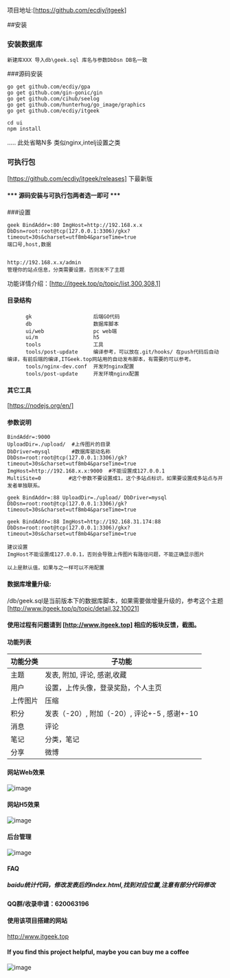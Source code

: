 项目地址:[https://github.com/ecdiy/itgeek]

##安装
### 安装数据库
```angular2html
新建库XXX 导入db\geek.sql 库名与参数DbDsn DB名一致
```

###源码安装
 ```angular2html
go get github.com/ecdiy/gpa
go get github.com/gin-gonic/gin
go get github.com/cihub/seelog
go get github.com/hunterhug/go_image/graphics
go get github.com/ecdiy/itgeek
```
 
 ```angular2html
 cd ui
 npm install
```

 ..... 此处省略N多 类似nginx,intelj设置之类
 
 ### 可执行包
 [https://github.com/ecdiy/itgeek/releases]
 下最新版

#### *** 源码安装与可执行包两者选一即可 ***

###设置
```angular2html
geek BindAddr=:80 ImgHost=http://192.168.x.x DbDsn=root:root@tcp(127.0.0.1:3306)/gkx?timeout=30s&charset=utf8mb4&parseTime=true
端口号,host,数据


http://192.168.x.x/admin 
管理你的站点信息，分类需要设置，否则发不了主题

```

功能详情介绍：[http://itgeek.top/p/topic/list,300,308,1] 


#### 目录结构
```angular2html
      gk                    后端GO代码
      db                    数据库脚本
      ui/web                pc web端
      ui/m                  h5
      tools                 工具    
      tools/post-update     编译参考，可以放在.git/hooks/ 在push代码后自动编译，有前后端的编译,ITGeek.top网站用的自动发布脚本，有需要的可以参考。
      tools/nginx-dev.conf  开发时nginx配置
      tools/post-update     开发环境nginx配置
```

#### 其它工具
[https://nodejs.org/en/]

#### 参数说明
```angular2html
BindAddr=:9000
UploadDir=./upload/  #上传图片的目录
DbDriver=mysql       #数据库驱动名称
DbDsn=root:root@tcp(127.0.0.1:3306)/gk?timeout=30s&charset=utf8mb4&parseTime=true  
ImgHost=http://192.168.x.x:9000  #不能设置成127.0.0.1
MultiSite=0         #这个参数不要设置成1，这个多站点标识，如果要设置成多站点与开发者单独联系。

geek BindAddr=:88 UploadDir=./upload/ DbDriver=mysql DbDsn=root:root@tcp(127.0.0.1:3306)/gk?timeout=30s&charset=utf8mb4&parseTime=true

geek BindAddr=:88 ImgHost=http://192.168.31.174:88 DbDsn=root:root@tcp(127.0.0.1:3306)/gkx?timeout=30s&charset=utf8mb4&parseTime=true

建议设置
ImgHost不能设置成127.0.0.1，否则会导致上传图片有路径问题，不能正确显示图片

以上是默认值，如果与之一样可以不用配置
```

#### 数据库增量升级: 
/db/geek.sql是当前版本下的数据库脚本，如果需要做增量升级的，参考这个主题
[http://www.itgeek.top/p/topic/detail,32,10021]
 
#### 使用过程有问题请到 [http://www.itgeek.top] 相应的板块反馈，截图。

#### 功能列表
|功能分类|子功能|
|-|-|
|主题|发表, 附加, 评论, 感谢,收藏|
|用户|设置，上传头像，登录奖励，个人主页|
|上传图片|压缩|
|积分|发表（-20）, 附加（-20）, 评论+-5 , 感谢+-10|
|消息|评论|
|笔记|分类，笔记|
|分享|微博|



#### 网站Web效果

![image](https://github.com/ecdiy/itgeek/blob/master/doc/web.gif?raw=true)

#### 网站H5效果

![image](https://github.com/ecdiy/itgeek/blob/master/doc/h5.gif?raw=true)

#### 后台管理

![image](https://github.com/ecdiy/itgeek/blob/master/doc/admin.gif?raw=true)


#### FAQ
##### baidu统计代码，修改发表后的index.html,找到对应位置,注意有部分代码修改

#### QQ群/收录申请：620063196

#### 使用该项目搭建的网站  
http://www.itgeek.top



#### If you find this project helpful, maybe you can buy me a coffee 
![image](https://github.com/ecdiy/itgeek/blob/master/doc/wxpay.jpg?raw=true)
